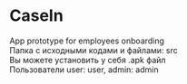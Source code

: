 # CaseIn
App prototype for employees onboarding <br>
Папка с исходными кодами и файлами: src <br>
Вы можете установить у себя .apk файл <br>
Пользователи user: user, admin: admin
